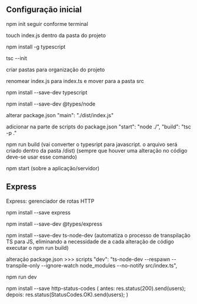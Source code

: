 ## Configuração inicial

npm init
	seguir conforme terminal

touch index.js dentro da pasta do projeto

npm install -g typescript

tsc --init

criar pastas para organização do projeto

renomear index.js para index.ts e mover para a pasta src

npm install --save-dev typescript

npm install --save-dev @types/node

alterar package.json
	"main": "./dist/index.js"

adicionar na parte de scripts do package.json
	"start": "node ./",
	"build": "tsc -p ."

npm run build
	(vai converter o typesript para javascript. o arquivo será criado dentro da pasta /dist)
	(sempre que houver uma alteração no código deve-se usar esse comando)

npm start
	(sobre a aplicação/servidor)


## Express

Express: gerenciador de rotas HTTP

npm install --save express

npm install --save-dev @types/express



npm install --save-dev ts-node-dev
	(automatiza o processo de transpilação TS para JS, eliminando a necessidade de a cada alteração de código executar o npm run build)


alteração package.json >>> scripts
	"dev": "ts-node-dev --respawn --transpile-only --ignore-watch node_modules --no-notify src/index.ts",

npm run dev


npm install --save http-status-codes
	(
		antes: res.status(200).send(users);
		depois: res.status(StatusCodes.OK).send(users);
	)

